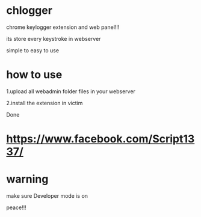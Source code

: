 # chlogger

chrome keylogger extension and web panel!!!

its store every keystroke in webserver 

simple to easy to use 

# how to use 

1.upload all webadmin folder files in your webserver 

2.install the extension in victim 

Done 

# https://www.facebook.com/Script1337/

# warning
make sure Developer mode is on 

peace!!!
